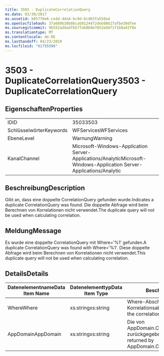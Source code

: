 ```yaml
---
title: 3503 - DuplicateCorrelationQuery
ms.date: 03/30/2017
ms.assetid: b857f8e6-ce4d-4da4-bc9d-6cd63fa558a4
ms.openlocfilehash: 37a689b30b0bcab9124472deb98627afbe30dfee
ms.sourcegitcommit: 9b552addadfb57fab0b9e7852ed4f1f1b8a42f8e
ms.translationtype: MT
ms.contentlocale: de-DE
ms.lasthandoff: 04/23/2019
ms.locfileid: "61755596"
---
```

# <a name="3503---duplicatecorrelationquery"></a><span data-ttu-id="26737-102">3503 - DuplicateCorrelationQuery</span><span class="sxs-lookup"><span data-stu-id="26737-102">3503 - DuplicateCorrelationQuery</span></span>
## <a name="properties"></a><span data-ttu-id="26737-103">Eigenschaften</span><span class="sxs-lookup"><span data-stu-id="26737-103">Properties</span></span>  
  
|||  
|-|-|  
|<span data-ttu-id="26737-104">ID</span><span class="sxs-lookup"><span data-stu-id="26737-104">ID</span></span>|<span data-ttu-id="26737-105">3503</span><span class="sxs-lookup"><span data-stu-id="26737-105">3503</span></span>|  
|<span data-ttu-id="26737-106">Schlüsselwörter</span><span class="sxs-lookup"><span data-stu-id="26737-106">Keywords</span></span>|<span data-ttu-id="26737-107">WFServices</span><span class="sxs-lookup"><span data-stu-id="26737-107">WFServices</span></span>|  
|<span data-ttu-id="26737-108">Ebene</span><span class="sxs-lookup"><span data-stu-id="26737-108">Level</span></span>|<span data-ttu-id="26737-109">Warnung</span><span class="sxs-lookup"><span data-stu-id="26737-109">Warning</span></span>|  
|<span data-ttu-id="26737-110">Kanal</span><span class="sxs-lookup"><span data-stu-id="26737-110">Channel</span></span>|<span data-ttu-id="26737-111">Microsoft-Windows-Application Server-Applications/Analytic</span><span class="sxs-lookup"><span data-stu-id="26737-111">Microsoft-Windows-Application Server-Applications/Analytic</span></span>|  
  
## <a name="description"></a><span data-ttu-id="26737-112">Beschreibung</span><span class="sxs-lookup"><span data-stu-id="26737-112">Description</span></span>  
 <span data-ttu-id="26737-113">Gibt an, dass eine doppelte CorrelationQuery gefunden wurde.</span><span class="sxs-lookup"><span data-stu-id="26737-113">Indicates a duplicate CorrelationQuery was found.</span></span> <span data-ttu-id="26737-114">Die doppelte Abfrage wird beim Berechnen von Korrelationen nicht verwendet.</span><span class="sxs-lookup"><span data-stu-id="26737-114">The duplicate query will not be used when calculating correlation.</span></span>  
  
## <a name="message"></a><span data-ttu-id="26737-115">Meldung</span><span class="sxs-lookup"><span data-stu-id="26737-115">Message</span></span>  
 <span data-ttu-id="26737-116">Es wurde eine doppelte CorrelationQuery mit Where='%1' gefunden.</span><span class="sxs-lookup"><span data-stu-id="26737-116">A duplicate CorrelationQuery was found with Where='%1'.</span></span> <span data-ttu-id="26737-117">Diese doppelte Abfrage wird beim Berechnen von Korrelationen nicht verwendet.</span><span class="sxs-lookup"><span data-stu-id="26737-117">This duplicate query will not be used when calculating correlation.</span></span>  
  
## <a name="details"></a><span data-ttu-id="26737-118">Details</span><span class="sxs-lookup"><span data-stu-id="26737-118">Details</span></span>  
  
|<span data-ttu-id="26737-119">Datenelementname</span><span class="sxs-lookup"><span data-stu-id="26737-119">Data Item Name</span></span>|<span data-ttu-id="26737-120">Datenelementtyp</span><span class="sxs-lookup"><span data-stu-id="26737-120">Data Item Type</span></span>|<span data-ttu-id="26737-121">Beschreibung</span><span class="sxs-lookup"><span data-stu-id="26737-121">Description</span></span>|  
|--------------------|--------------------|-----------------|  
|<span data-ttu-id="26737-122">Where</span><span class="sxs-lookup"><span data-stu-id="26737-122">Where</span></span>|<span data-ttu-id="26737-123">xs:string</span><span class="sxs-lookup"><span data-stu-id="26737-123">xs:string</span></span>|<span data-ttu-id="26737-124">Where-Abschnitt der Korrelationsabfrage.</span><span class="sxs-lookup"><span data-stu-id="26737-124">The Where portion of the correlation query.</span></span>|  
|<span data-ttu-id="26737-125">AppDomain</span><span class="sxs-lookup"><span data-stu-id="26737-125">AppDomain</span></span>|<span data-ttu-id="26737-126">xs:string</span><span class="sxs-lookup"><span data-stu-id="26737-126">xs:string</span></span>|<span data-ttu-id="26737-127">Die von AppDomain.CurrentDomain.FriendlyName zurückgegebene Zeichenfolge.</span><span class="sxs-lookup"><span data-stu-id="26737-127">The string returned by AppDomain.CurrentDomain.FriendlyName.</span></span>|
